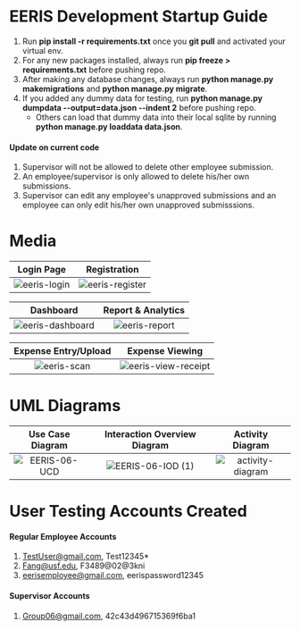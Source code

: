 # EERIS Development Startup Guide

1. Run **pip install -r requirements.txt** once you **git pull** and activated your virtual env.
2. For any new packages installed, always run **pip freeze > requirements.txt** before pushing repo.
3. After making any database changes, always run **python manage.py makemigrations** and **python manage.py migrate**.
4. If you added any dummy data for testing, run **python manage.py dumpdata --output=data.json --indent 2** before pushing repo.
   - Others can load that dummy data into their local sqlite by running **python manage.py loaddata data.json**.

#### Update on current code

1. Supervisor will not be allowed to delete other employee submission. 
2. An employee/supervisor is only allowed to delete his/her own submissions.
3. Supervisor can edit any employee's unapproved submissions and an employee can only edit his/her own unapproved submisssions. 

# Media
Login Page             |  Registration
:-------------------------:|:-------------------------:
![eeris-login](https://github.com/user-attachments/assets/0fc16799-4dc0-4efd-8332-aee6e239a8d2) |  ![eeris-register](https://github.com/user-attachments/assets/a95a02b4-138a-42f5-8c7e-087591af3583)

Dashboard        |  Report & Analytics
:-------------------------:|:-------------------------:
![eeris-dashboard](https://github.com/user-attachments/assets/46130f12-9c9d-4573-af1b-5e4fb4267681) |  ![eeris-report](https://github.com/user-attachments/assets/a7b00d66-02e6-42cc-97bb-9d97d56340c2) 

Expense Entry/Upload          |  Expense Viewing
:-------------------------:|:-------------------------:
![eeris-scan](https://github.com/user-attachments/assets/7537c94e-529f-449d-88d4-5b57dff93723) |  ![eeris-view-receipt](https://github.com/user-attachments/assets/2dcb2ef8-2dc1-4782-8a66-3b7788e4b2d4)

# UML Diagrams
Use Case Diagram             |  Interaction Overview Diagram | Activity Diagram
:-------------------------:|:-------------------------:|:-------------------------:
![EERIS-06-UCD](https://github.com/user-attachments/assets/1f1cac31-b1bd-4065-90a5-8854ca3a7b68) | ![EERIS-06-IOD (1)](https://github.com/user-attachments/assets/98122205-8ceb-49d4-8f22-63f908d27335) | ![activity-diagram](https://github.com/user-attachments/assets/e739af35-a1e5-45a3-ad88-cdea33822759)

# User Testing Accounts Created
#### Regular Employee Accounts
1. TestUser@gmail.com, Test12345*
2. Fang@usf.edu, F3489@02@3kni
3. eerisemployee@gmail.com, eerispassword12345

#### Supervisor Accounts
1. Group06@gmail.com, 42c43d496715369f6ba1
